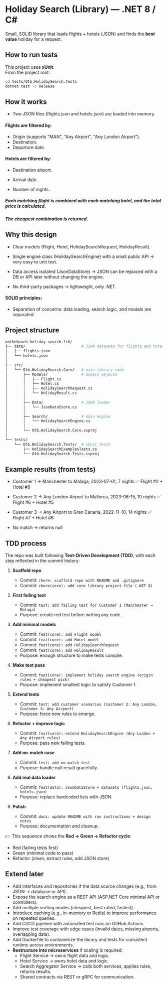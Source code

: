 # Holiday Search (Library) — .NET 8 / C#

Small, SOLID library that loads flights + hotels (JSON) and finds the **best value** holiday for a request.

## How to run tests

This project uses **xUnit**.  
From the project root:

```bash
cd tests/Otb.HolidaySearch.Tests
dotnet test -c Release
```

## How it works
- Two JSON files (flights.json and hotels.json) are loaded into memory.
#### Flights are filtered by:
-   Origin (supports "MAN", "Any Airport", "Any London Airport").
-   Destination.
-   Departure date.
  
#### Hotels are filtered by:

- Destination airport.

- Arrival date.

- Number of nights.

##### Each matching flight is combined with each matching hotel, and the total price is calculated.

##### The cheapest combination is returned.

## Why this design
- Clear models (Flight, Hotel, HolidaySearchRequest, HolidayResult).

- Single engine class (HolidaySearchEngine) with a small public API → very easy to unit test.

- Data access isolated (JsonDataStore) → JSON can be replaced with a DB or API later without changing the engine.

- No third-party packages → lightweight, only .NET.

#### SOLID principles:
- Separation of concerns: data loading, search logic, and models are separated.

## Project structure
```bash
onthebeach-holiday-search-lib/
├── data/                         # JSON datasets for flights and hotels
│   ├── flights.json
│   └── hotels.json
│
├── src/
│   └── Otb.HolidaySearch.Core/   # main library code
│       ├── Models/               # domain objects
│       │   ├── Flight.cs
│       │   ├── Hotel.cs
│       │   ├── HolidaySearchRequest.cs
│       │   └── HolidayResult.cs
│       │
│       ├── Data/                 # JSON loader
│       │   └── JsonDataStore.cs
│       │
│       ├── Search/               # main engine
│       │   └── HolidaySearchEngine.cs
│       │
│       └── Otb.HolidaySearch.Core.csproj
│
└── tests/
    └── Otb.HolidaySearch.Tests/  # xUnit tests
        ├── HolidaySearchExamplesTests.cs
        └── Otb.HolidaySearch.Tests.csproj

```

## Example results (from tests)
- Customer 1 → Manchester to Malaga, 2023-07-01, 7 nights
   ✅ Flight #2 + Hotel #9

- Customer 2 → Any London Airport to Mallorca, 2023-06-15, 10 nights
   ✅ Flight #6 + Hotel #5

- Customer 3 → Any Airport to Gran Canaria, 2022-11-10, 14 nights
   ✅ Flight #7 + Hotel #6

- No match → returns null
  
## TDD process

The repo was built following **Test-Driven Development (TDD)**, with each step reflected in the commit history:

1. **Scaffold repo**
   - Commit: `chore: scaffold repo with README and .gitignore`
   - Commit: `chore(core): add core library project file (.NET 8)`

2. **First failing test**
   - Commit: `test: add failing test for Customer 1 (Manchester → Malaga)`
   - Purpose: create red test before writing any code.

3. **Add minimal models**
   - Commit: `feat(core): add Flight model`
   - Commit: `feat(core): add Hotel model`
   - Commit: `feat(core): add HolidaySearchRequest`
   - Commit: `feat(core): add HolidayResult`
   - Purpose: enough structure to make tests compile.

4. **Make test pass**
   - Commit: `feat(core): implement holiday search engine (origin rules + cheapest pick)`
   - Purpose: implement smallest logic to satisfy Customer 1.

5. **Extend tests**
   - Commit: `test: add customer scenarios (Customer 2: Any London, Customer 3: Any Airport)`
   - Purpose: force new rules to emerge.

6. **Refactor + improve logic**
   - Commit: `feat(core): extend HolidaySearchEngine (Any London + Any Airport rules)`
   - Purpose: pass new failing tests.

7. **Add no-match case**
   - Commit: `test: add no-match test`
   - Purpose: handle null result gracefully.

8. **Add real data loader**
   - Commit: `feat(data): JsonDataStore + datasets (flights.json, hotels.json)`
   - Purpose: replace hardcoded lists with JSON.

9. **Polish**
   - Commit: `docs: update README with run instructions + design notes`
   - Purpose: documentation and cleanup.

👉 This sequence shows the **Red → Green → Refactor cycle**:  
- Red (failing tests first)  
- Green (minimal code to pass)  
- Refactor (clean, extract rules, add JSON store)


## Extend later

- Add interfaces and repositories if the data source changes (e.g., from JSON → database or API).
- Expose the search engine as a REST API (ASP.NET Core minimal API or controllers).
- Add multiple sorting modes (cheapest, best rated, fastest).
- Introduce caching (e.g., in-memory or Redis) to improve performance on repeated queries.
- Add CI/CD pipeline with automated test runs on GitHub Actions.
- Improve test coverage with edge cases (invalid dates, missing airports, overlapping data).
- Add Dockerfile to containerize the library and tests for consistent runtime across environments.
- **Restructure into microservices** if scaling is required:
  - Flight Service → owns flight data and logic.  
  - Hotel Service → owns hotel data and logic.  
  - Search Aggregator Service → calls both services, applies rules, returns results.  
  - Shared contracts via REST or gRPC for communication.

